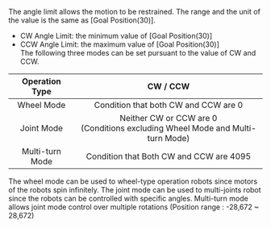 The angle limit allows the motion to be restrained.
The range and the unit of the value is the same as [Goal Position(30)].
- CW Angle Limit: the minimum value of [Goal Position(30)]
- CCW Angle Limit: the maximum value of [Goal Position(30)]  
The following three modes can be set pursuant to the value of CW and CCW.

| Operation Type  |                                      CW / CCW                                      |
|:---------------:|:----------------------------------------------------------------------------------:|
|   Wheel Mode    |                        Condition that both CW and CCW are 0                        |
|   Joint Mode    | Neither CW or CCW are 0 <br> (Conditions excluding Wheel Mode and Multi-turn Mode) |
| Multi-turn Mode |                      Condition that Both CW and CCW are 4095                       |

The wheel mode can be used to wheel-type operation robots since motors of the robots spin infinitely. The joint mode can be used to multi-joints robot since the robots can be controlled with specific angles. Multi-turn mode allows joint mode control over multiple rotations (Position range : -28,672 ~ 28,672)
